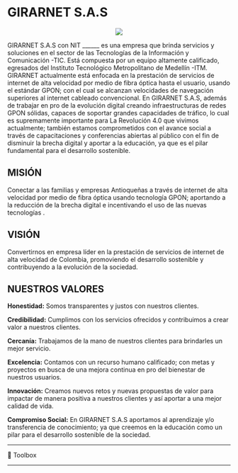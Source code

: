 # **GIRARNET S.A.S**

<p align="center">
<img src="https://drive.google.com/uc?export=view&id=1w5zw3khEIEhA-fClhdytGKQWcwAWfcNW">
</p>

<p class="text-justify">GIRARNET S.A.S con NIT ______ es una empresa que brinda servicios y soluciones en el sector de las Tecnologías de la Información y Comunicación -TIC. Está compuesta por un equipo altamente calificado, egresados del Instituto Tecnológico Metropolitano de Medellín -ITM. GIRARNET actualmente está enfocada en la prestación de servicios de internet de alta velocidad por medio de fibra óptica hasta el usuario, usando el estándar GPON; con el cual se alcanzan velocidades de navegación superiores al internet cableado convencional.
En GIRARNET S.A.S, además de trabajar en pro de la evolución digital creando infraestructuras de redes GPON sólidas, capaces de soportar grandes capacidades de tráfico, lo cual es supremamente importante para La Revolución 4.0 que vivimos actualmente; también estamos comprometidos con el avance social a través de capacitaciones y conferencias abiertas al público con el fin de disminuir la brecha digital y aportar a la educación, ya que es el pilar fundamental para  el desarrollo sostenible. 

## **MISIÓN**
Conectar a las familias y empresas Antioqueñas a través de internet de alta velocidad por medio de fibra óptica usando tecnología GPON; aportando a la reducción de la brecha digital e  incentivando el uso de las nuevas tecnologías . 

## **VISIÓN**
Convertirnos en empresa líder en la prestación de servicios de internet de alta velocidad de Colombia, promoviendo el desarrollo sostenible y contribuyendo a la evolución de la sociedad.

## **NUESTROS VALORES**

**Honestidad:** Somos transparentes y justos con nuestros clientes.

**Credibilidad:** Cumplimos con los servicios ofrecidos y contribuimos a crear valor a nuestros clientes.

**Cercanía:** Trabajamos de la mano de nuestros clientes para brindarles un mejor servicio. 

**Excelencia:** Contamos con un recurso humano calificado; con metas y proyectos en busca de una mejora continua en pro del bienestar de nuestros usuarios.
 
**Innovación:** Creamos nuevos retos y nuevas propuestas de valor para impactar de manera positiva a nuestros clientes y así aportar a una mejor calidad de vida.
 
**Compromiso Social:** En GIRARNET S.A.S aportamos al aprendizaje y/o transferencia de conocimiento; ya que creemos en la educación como un pilar para el desarrollo sostenible de la sociedad.</p>


--------

🧰 Toolbox

--------

<!--
### Hi there 👋
**GirarNET/GirarNET** is a ✨ _special_ ✨ repository because its `README.md` (this file) appears on your GitHub profile.

Here are some ideas to get you started:

- 🔭 I’m currently working on ...
- 🌱 I’m currently learning ...
- 👯 I’m looking to collaborate on ...
- 🤔 I’m looking for help with ...
- 💬 Ask me about ...
- 📫 How to reach me: ...
- 😄 Pronouns: ...
- ⚡ Fun fact: ...
-->
